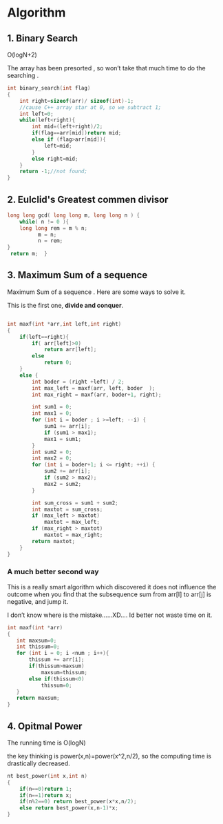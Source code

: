 # Algorithm

## 1. Binary Search 

 O(logN+2)

The array has been presorted , so won’t take that much time to do the searching .

```cpp
int binary_search(int flag)
{
    int right=sizeof(arr)/ sizeof(int)-1;
    //cause C++ array star at 0, so we subtract 1;
    int left=0;
    while(left<right){
        int mid=(left+right)/2;
        if(flag==arr[mid])return mid;
        else if (flag>arr[mid]){
            left=mid;
        }
        else right=mid;
    }
    return -1;//not found;
}
```

## 2. Eulclid's Greatest commen divisor
```cpp
long long gcd( long long m, long long n ) {
    while( n != 0 ){ 
    long long rem = m % n; 
		  m = n; 
		  n = rem; 
} 
 return m;  } 
```

## 3. Maximum Sum of a sequence

Maximum	 Sum of a sequence	.
Here are some ways to solve it.

This is the first one, **divide and conquer**.


```cpp

int maxf(int *arr,int left,int right)
{
    if(left==right){
        if( arr[left]>0)
            return arr[left];
        else
            return 0;
    }
    else {
        int boder = (right +left) / 2;
        int max_left = maxf(arr, left, boder  );
        int max_right = maxf(arr, boder+1, right);

        int sum1 = 0;
        int max1 = 0;
        for (int i = boder ; i >=left; --i) {
            sum1 += arr[i];
            if (sum1 > max1);
            max1 = sum1;
        }
        int sum2 = 0;
        int max2 = 0;
        for (int i = boder+1; i <= right; ++i) {
            sum2 += arr[i];
            if (sum2 > max2);
            max2 = sum2;
        }

        int sum_cross = sum1 + sum2;
        int maxtot = sum_cross;
        if (max_left > maxtot)
            maxtot = max_left;
        if (max_right > maxtot)
            maxtot = max_right;
        return maxtot;
    }
}
 ```
 ### A much better second way
 This is a really smart algorithm	which discovered it does not influence the outcome when you find that the subsequence sum from arr[I] to arr[j] is negative, and jump it.

 I don’t know where is the mistake……XD….
Id better not waste time on it.



 ```cpp
int maxf(int *arr)
{
    int maxsum=0;
    int thissum=0;
    for (int i = 0; i <num ; i++){
        thissum += arr[i];
        if(thissum>maxsum)
            maxsum=thissum;
        else if(thissum<0)
            thissum=0;
    }
    return maxsum;
}
```
## 4. Opitmal Power

The running time is O(logN)

the key thinking is power(x,n)=power(x^2,n/2), so the computing time is drastically decreased.
```cpp
nt best_power(int x,int n)
{
    if(n==0)return 1;
    if(n==1)return x;
    if(n%2==0) return best_power(x*x,n/2);
    else return best_power(x,n-1)*x;
}
```

